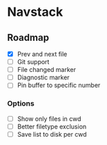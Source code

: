 # Navstack

## Roadmap

- [x] Prev and next file
- [ ] Git support
- [ ] File changed marker
- [ ] Diagnostic marker
- [ ] Pin buffer to specific number
### Options
- [ ] Show only files in cwd
- [ ] Better filetype exclusion
- [ ] Save list to disk per cwd
